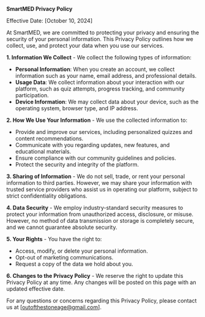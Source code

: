 **SmartMED Privacy Policy**


Effective Date: [October 10, 2024]


At SmartMED, we are committed to protecting your privacy and ensuring the security of your
personal information. This Privacy Policy outlines how we collect, use, and protect your data
when you use our services.


**1. Information We Collect** - We collect the following types of information:
  * **Personal Information**: When you create an account, we collect information such as your
name, email address, and professional details.
  * **Usage Data**: We collect information about your interaction with our platform, such as
quiz attempts, progress tracking, and community participation.
  * **Device Information**: We may collect data about your device, such as the operating
system, browser type, and IP address.


**2. How We Use Your Information** - We use the collected information to:
  * Provide and improve our services, including personalized quizzes and content
recommendations.
  * Communicate with you regarding updates, new features, and educational materials.
  * Ensure compliance with our community guidelines and policies.
  * Protect the security and integrity of the platform.


**3. Sharing of Information** - We do not sell, trade, or rent your personal information to third
parties. However, we may share your information with trusted service providers who assist us in
operating our platform, subject to strict confidentiality obligations.


**4. Data Security** - We employ industry-standard security measures to protect your information
from unauthorized access, disclosure, or misuse. However, no method of data transmission or
storage is completely secure, and we cannot guarantee absolute security.


**5. Your Rights** - You have the right to:
  * Access, modify, or delete your personal information.
  * Opt-out of marketing communications.
  * Request a copy of the data we hold about you.


**6. Changes to the Privacy Policy** - We reserve the right to update this Privacy Policy at any time.
Any changes will be posted on this page with an updated effective date.


For any questions or concerns regarding this Privacy Policy, please contact us at
[outofthestoneage@gmail.com].
